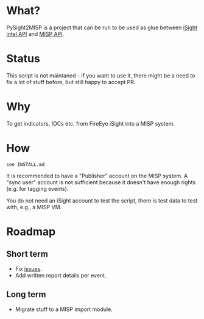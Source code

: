 # What?

PySight2MISP is a project that can be run to be used as glue between [iSight intel API](https://docs.fireeye.com/iSight/index.html) and [MISP API](https://github.com/CIRCL/PyMISP).

# Status

This script is not maintaned - if you want to use it, there might be a need to fix a lot of stuff before, but still happy to accept PR.

# Why

To get indicators, IOCs etc. from FireEye iSight into a MISP system.

# How

    see INSTALL.md

It is recommended to have a "Publisher" account on the MISP system. A "sync user" account is not sufficient because it 
doesn't have enough rights (e.g. for tagging events).

You do not need an iSight account to test the script, there is test data to test with, e.g., a MISP VM.

# Roadmap

## Short term

* Fix [issues](issues).
* Add written report details per event.

## Long term

* Migrate stuff to a MISP import module.